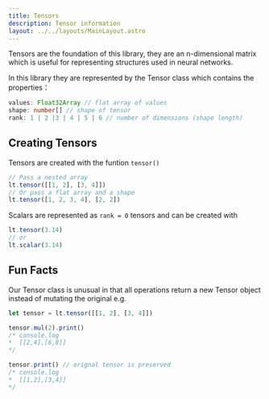 ```yaml
---
title: Tensors
description: Tensor information
layout: ../../layouts/MainLayout.astro
---
```


Tensors are the foundation of this library, they are an n-dimensional matrix which is useful 
for representing structures used in neural networks.

In this library they are represented by the Tensor class which contains the properties： 
```ts
values: Float32Array // flat array of values
shape: number[] // shape of tensor
rank: 1 | 2 |3 | 4 | 5 | 6 // number of dimensions (shape length)
```

## Creating Tensors

Tensors are created with the funtion `tensor()`

```ts
// Pass a nested array
lt.tensor([[1, 2], [3, 4]])
// Or pass a flat array and a shape
lt.tensor([1, 2, 3, 4], [2, 2])
```

Scalars are represented as `rank = 0` tensors and can be created with
```ts
lt.tensor(3.14)
// or
lt.scalar(3.14)
```

## Fun Facts

Our Tensor class is unusual in that all operations return a new Tensor object 
instead of mutating the original e.g.
```ts
let tensor = lt.tensor([[1, 2], [3, 4]])

tensor.mul(2).print()
/* console.log
*  [[2,4],[6,8]]
*/

tensor.print() // orignal tensor is preserved
/* console.log
*  [[1,2],[3,4]]
*/
```